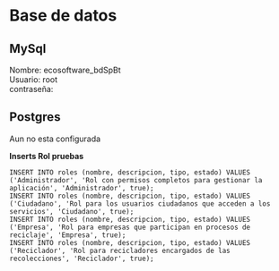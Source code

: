 # Base de datos   
## MySql   
  
Nombre: ecosoftware_bdSpBt   
Usuario: root  
contraseña:      
## Postgres  
Aun no esta configurada  


**Inserts Rol pruebas**  
```
INSERT INTO roles (nombre, descripcion, tipo, estado) VALUES ('Administrador', 'Rol con permisos completos para gestionar la aplicación', 'Administrador', true);
INSERT INTO roles (nombre, descripcion, tipo, estado) VALUES ('Ciudadano', 'Rol para los usuarios ciudadanos que acceden a los servicios', 'Ciudadano', true);
INSERT INTO roles (nombre, descripcion, tipo, estado) VALUES  ('Empresa', 'Rol para empresas que participan en procesos de reciclaje', 'Empresa', true);  
INSERT INTO roles (nombre, descripcion, tipo, estado) VALUES ('Reciclador', 'Rol para recicladores encargados de las recolecciones', 'Reciclador', true);  
```

